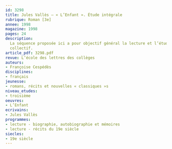 ```yaml
---
id: 3298
title: Jules Vallès – « L’Enfant ». Étude intégrale
rubrique: Roman [3e]
annee: 1998
magazine: 1998
pages: 24
description: 
  La séquence proposée ici a pour objectif général la lecture et l’étude d’un roman à caractère autobiographique. Elle aborde des éléments essentiels des discours narratif, descriptif et explicatif et participe au travail sur l’argumentatif. Elle s’organise en quatorze séances avec des objectifs culturels, notionnels et méthodologiques, dont la durée, le déroulement, les supports et les productions éventuelles sont précisés tout au long de l’étude. Certaines séances permettent de réinvestir le contenu de séances antérieures. La séance finale, en proposant aux élèves de s’exprimer sur le genre autobiographique et de lire d’autres romans, souhaite prolonger individuellement et personnellement un travail
  collectif.
article_pdf: 3298.pdf
revue: L’école des lettres des collèges
auteurs:
- Françoise Cespédès
disciplines:
- français
jeunesse:
- romans, récits et nouvelles « classiques »s
niveau_etudes:
- troisième
oeuvres:
- L’Enfant
ecrivains:
- Jules Vallès
programmes:
- lecture - biographie, autobiographie et mémoires
- lecture - récits du 19e siècle
siecles:
- 19e siècle
---
```

